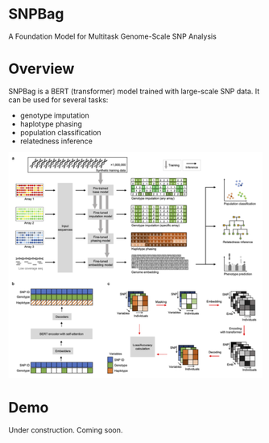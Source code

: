 # SNPBag
A Foundation Model for Multitask Genome-Scale SNP Analysis

# Overview
SNPBag is a BERT (transformer) model trained with large-scale SNP data. It can be used for several tasks:
- genotype imputation
- haplotype phasing
- population classification
- relatedness inference

![SNPBag Overview](./readme/fig1.png)

# Demo
Under construction. Coming soon.
